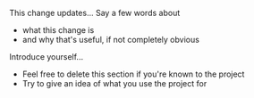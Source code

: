 This change updates... Say a few words about
* what this change is 
* and why that's useful, if not completely obvious

Introduce yourself...
* Feel free to delete this section if you're known to the project
* Try to give an idea of what you use the project for
